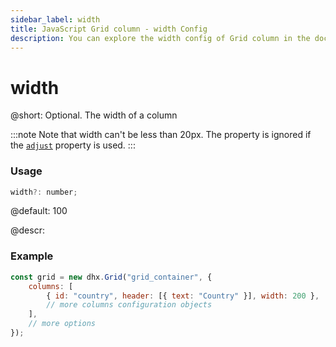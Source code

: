 ```yaml
---
sidebar_label: width
title: JavaScript Grid column - width Config 
description: You can explore the width config of Grid column in the documentation of the DHTMLX JavaScript UI library. Browse developer guides and API reference, try out code examples and live demos, and download a free 30-day evaluation version of DHTMLX Suite.
---
```


# width

@short: Optional. The width of a column

:::note
Note that width can't be less than 20px.
The property is ignored if the [`adjust`](grid/api/gridcolumn_properties/gridcolumn_adjust_property.md) property is used.
:::

### Usage

~~~jsx
width?: number; 
~~~

@default: 100

@descr:
### Example

~~~jsx
const grid = new dhx.Grid("grid_container", {
    columns: [
        { id: "country", header: [{ text: "Country" }], width: 200 },
        // more columns configuration objects
    ],
    // more options
});
~~~




